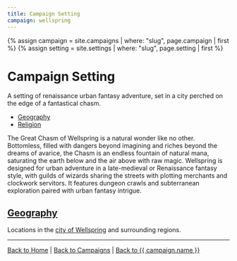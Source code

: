 ```yaml
---
title: Campaign Setting
campaign: wellspring
---
```


{% assign campaign = site.campaigns | where: "slug", page.campaign | first %}
{% assign setting = site.settings | where: "slug", page.setting | first %}

# Campaign Setting

A setting of renaissance urban fantasy adventure, set in a city perched on the edge of a fantastical chasm.

- [Geography](#geography)
- [Religion](#religion)

The Great Chasm of Wellspring is a natural wonder like no other. Bottomless, filled with dangers beyond imagining and riches beyond the dreams of avarice, the Chasm is an endless fountain of natural mana, saturating the earth below and the air above with raw magic. Wellspring is designed for urban adventure in a late-medieval or Renaissance fantasy style, with guilds of wizards sharing the streets with plotting merchants and clockwork servitors. It features dungeon crawls and subterranean exploration paired with urban fantasy intrigue.

## [Geography]({{site.baseurl}}/campaigns/wellspring/setting/geography)

Locations in the [city of Wellspring](#city-of-wellspring) and surrounding regions.

---

[Back to Home]({{site.baseurl}}/)
|
[Back to Campaigns]({{site.baseurl}}/campaigns)
|
[Back to {{ campaign.name }}]({{site.baseurl}}/campaigns/{{campaign.slug}})
